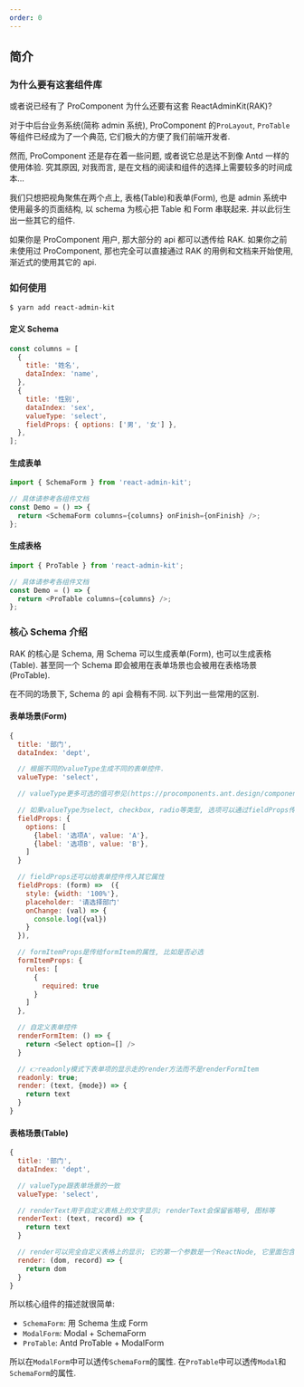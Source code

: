 ```yaml
---
order: 0
---
```


## 简介

### 为什么要有这套组件库

或者说已经有了 ProComponent 为什么还要有这套 ReactAdminKit(RAK)?

对于中后台业务系统(简称 admin 系统), ProComponent 的`ProLayout`, `ProTable`等组件已经成为了一个典范, 它们极大的方便了我们前端开发者.

然而, ProComponent 还是存在着一些问题, 或者说它总是达不到像 Antd 一样的使用体验. 究其原因, 对我而言, 是在文档的阅读和组件的选择上需要较多的时间成本...

我们只想把视角聚焦在两个点上, 表格(Table)和表单(Form), 也是 admin 系统中使用最多的页面结构, 以 schema 为核心把 Table 和 Form 串联起来. 并以此衍生出一些其它的组件.

如果你是 ProComponent 用户, 那大部分的 api 都可以透传给 RAK. 如果你之前未使用过 ProComponent, 那也完全可以直接通过 RAK 的用例和文档来开始使用, 渐近式的使用其它的 api.

### 如何使用

```bash
$ yarn add react-admin-kit
```

#### 定义 Schema

```js
const columns = [
  {
    title: '姓名',
    dataIndex: 'name',
  },
  {
    title: '性别',
    dataIndex: 'sex',
    valueType: 'select',
    fieldProps: { options: ['男', '女'] },
  },
];
```

#### 生成表单

```js
import { SchemaForm } from 'react-admin-kit';

// 具体请参考各组件文档
const Demo = () => {
  return <SchemaForm columns={columns} onFinish={onFinish} />;
};
```

#### 生成表格

```js
import { ProTable } from 'react-admin-kit';

// 具体请参考各组件文档
const Demo = () => {
  return <ProTable columns={columns} />;
};
```

### 核心 Schema 介绍

RAK 的核心是 Schema, 用 Schema 可以生成表单(Form), 也可以生成表格(Table). 甚至同一个 Schema 即会被用在表单场景也会被用在表格场景(ProTable).

在不同的场景下, Schema 的 api 会稍有不同. 以下列出一些常用的区别.

#### 表单场景(Form)

```js
{
  title: '部门',
  dataIndex: 'dept',

  // 根据不同的valueType生成不同的表单控件.
  valueType: 'select',

  // valueType更多可选的值可参见(https://procomponents.ant.design/components/schema/#api)

  // 如果valueType为select, checkbox, radio等类型, 选项可以通过fieldProps传进去
  fieldProps: {
    options: [
      {label: '选项A', value: 'A'},
      {label: '选项B', value: 'B'},
    ]
  }

  // fieldProps还可以给表单控件传入其它属性
  fieldProps: (form) =>  ({
    style: {width: '100%'},
    placeholder: '请选择部门'
    onChange: (val) => {
      console.log({val})
    }
  }),

  // formItemProps是传给formItem的属性, 比如是否必选
  formItemProps: {
    rules: [
      {
        required: true
      }
    ]
  },

  // 自定义表单控件
  renderFormItem: () => {
    return <Select option=[] />
  }

  // 👉readonly模式下表单项的显示走的render方法而不是renderFormItem
  readonly: true;
  render: (text, {mode}) => {
    return text
  }
}
```

#### 表格场景(Table)

```js
{
  title: '部门',
  dataIndex: 'dept',

  // valueType跟表单场景的一致
  valueType: 'select',

  // renderText用于自定义表格上的文字显示; renderText会保留省略号, 图标等
  renderText: (text, record) => {
    return text
  }

  // render可以完全自定义表格上的显示; 它的第一个参数是一个ReactNode, 它里面包含了省略号, 复制图标等内容.
  render: (dom, record) => {
    return dom
  }
}
```

所以核心组件的描述就很简单:

- `SchemaForm`: 用 Schema 生成 Form
- `ModalForm`: Modal + SchemaForm
- `ProTable`: Antd ProTable + ModalForm

所以在`ModalForm`中可以透传`SchemaForm`的属性. 在`ProTable`中可以透传`Modal`和`SchemaForm`的属性.

